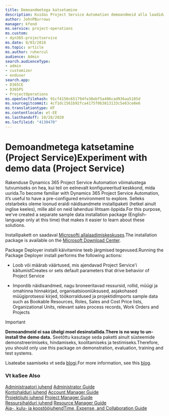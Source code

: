 ```yaml
---
title: Demoandmetega katsetamine
description: Kuidas Project Service Automation demoandmeid alla laadida ja nendega katsetada?
author: JohnPBurrows
manager: kfend
ms.service: project-operations
ms.custom:
- dyn365-projectservice
ms.date: 8/03/2018
ms.topic: article
ms.author: ruhercul
audience: Admin
search.audienceType:
- admin
- customizer
- enduser
search.app:
- D365CE
- D365PS
- ProjectOperations
ms.openlocfilehash: 91cf4150c651794fe38ebf5a406cad936aa5105d
ms.sourcegitcommit: 4cf1dc1561b92fca4175f0b3813133c5e63ce8e6
ms.translationtype: HT
ms.contentlocale: et-EE
ms.lasthandoff: 10/28/2020
ms.locfileid: "4130470"
---
```

# <a name="experiment-with-demo-data-project-service"></a><span data-ttu-id="8cfdc-103">Demoandmetega katsetamine (Project Service)</span><span class="sxs-lookup"><span data-stu-id="8cfdc-103">Experiment with demo data (Project Service)</span></span>

<span data-ttu-id="8cfdc-104">Rakenduse Dynamics 365 Project Service Automation võimalustega tutvumiseks on hea, kui teil on eelnevalt konfigureeritud keskkond, mida uurida.</span><span class="sxs-lookup"><span data-stu-id="8cfdc-104">To become familiar with Dynamics 365 Project Service Automation, it’s useful to have a pre-configured environment to explore.</span></span> <span data-ttu-id="8cfdc-105">Selleks otstarbeks oleme loonud eraldi näidisandmete installipaketi (hetkel ainult inglise keeles), mille abil on neid lahendusi lihtsam õppida.</span><span class="sxs-lookup"><span data-stu-id="8cfdc-105">For this purpose, we’ve created a separate sample data installation package (English-language only at this time) that makes it easier to learn about these solutions.</span></span> 

<span data-ttu-id="8cfdc-106">Installipakett on saadaval [Microsofti allalaadimiskeskuses](https://go.microsoft.com/fwlink/?linkid=859966).</span><span class="sxs-lookup"><span data-stu-id="8cfdc-106">The installation package is available on the [Microsoft Download Center](https://go.microsoft.com/fwlink/?linkid=859966).</span></span>  

<span data-ttu-id="8cfdc-107">Package Deployer installi käivitamine teeb järgmised tegevused.</span><span class="sxs-lookup"><span data-stu-id="8cfdc-107">Running the Package Deployer install performs the following actions:</span></span> 
  
-   <span data-ttu-id="8cfdc-108">Loob või määrab väärtused, mis ajendavad Project Service'i käitumist</span><span class="sxs-lookup"><span data-stu-id="8cfdc-108">Creates or sets default parameters that drive behavior of Project Service</span></span>  
  
-   <span data-ttu-id="8cfdc-109">Impordib näidisandmed, nagu broneeritavad ressursid, rollid, müügi ja omahinna hinnakirjad, organisatsiooniüksused, asjakohased müügiprotsessi kirjed, töökorraldused ja projektid</span><span class="sxs-lookup"><span data-stu-id="8cfdc-109">Imports sample data such as Bookable Resources, Roles, Sales and Cost Price lists, Organizational Units, relevant sales process records, Work Orders and Projects</span></span>    
  
> [!IMPORTANT]
> <span data-ttu-id="8cfdc-110">**Demoandmeid ei saa ühelgi moel desinstallida.**</span><span class="sxs-lookup"><span data-stu-id="8cfdc-110">**There is no way to un-install the demo data.**</span></span> <span data-ttu-id="8cfdc-111">Seetõttu kasutage seda paketti ainult süsteemide demonstreerimiseks, hindamiseks, koolitamiseks ja testimiseks.</span><span class="sxs-lookup"><span data-stu-id="8cfdc-111">Therefore, you should only use this package on demonstration, evaluation, training and test systems.</span></span>

<span data-ttu-id="8cfdc-112">Lisateabe saamiseks vt seda [blogi](https://blogs.msdn.microsoft.com/crm/2017/10/24/microsoft-dynamics-365-for-field-service-and-project-service-automation-sample-data).</span><span class="sxs-lookup"><span data-stu-id="8cfdc-112">For more information, see this [blog](https://blogs.msdn.microsoft.com/crm/2017/10/24/microsoft-dynamics-365-for-field-service-and-project-service-automation-sample-data).</span></span>





  
### <a name="see-also"></a><span data-ttu-id="8cfdc-113">Vt ka</span><span class="sxs-lookup"><span data-stu-id="8cfdc-113">See Also</span></span>  
 <span data-ttu-id="8cfdc-114">[Administraatori juhend](../psa/admin-guide.md) </span><span class="sxs-lookup"><span data-stu-id="8cfdc-114">[Administrator Guide](../psa/admin-guide.md) </span></span>  
 <span data-ttu-id="8cfdc-115">[Kontohalduri juhend](../psa/account-manager-guide.md) </span><span class="sxs-lookup"><span data-stu-id="8cfdc-115">[Account Manager Guide](../psa/account-manager-guide.md) </span></span>  
 <span data-ttu-id="8cfdc-116">[Projektijuhi juhend](../psa/project-manager-guide.md) </span><span class="sxs-lookup"><span data-stu-id="8cfdc-116">[Project Manager Guide](../psa/project-manager-guide.md) </span></span>  
 <span data-ttu-id="8cfdc-117">[Ressursihalduri juhend](../psa/resource-manager-guide.md) </span><span class="sxs-lookup"><span data-stu-id="8cfdc-117">[Resource Manager Guide](../psa/resource-manager-guide.md) </span></span>  
 [<span data-ttu-id="8cfdc-118">Aja-, kulu- ja koostööjuhend</span><span class="sxs-lookup"><span data-stu-id="8cfdc-118">Time, Expense, and Collaboration Guide</span></span>](../psa/time-expense-collaboration-guide.md)
